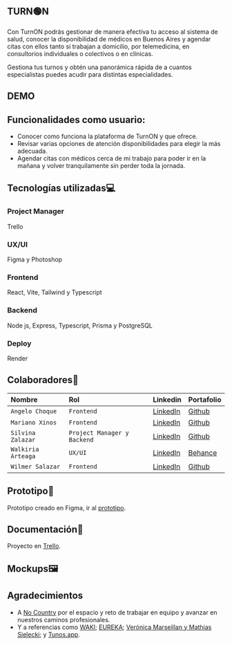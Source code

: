 ##  TURN🟢N
Con TurnON podrás gestionar de manera efectiva tu acceso al sistema de salud, conocer
la disponibilidad de médicos en Buenos Aires y agendar citas con ellos tanto si trabajan  a domicilio,
por telemedicina, en consultorios individuales o colectivos o en clínicas.

Gestiona tus turnos y obtén una panorámica rápida de a cuantos especialistas puedes acudir para
distintas especialidades.  

## DEMO  

## Funcionalidades como usuario:  
- Conocer como funciona la plataforma de TurnON y que ofrece.
- Revisar varias opciones de atención disponibilidades para elegir la más adecuada. 
- Agendar citas con médicos cerca de mi trabajo para poder ir en la mañana y volver tranquilamente sin perder toda la jornada.

## Tecnologías utilizadas💻
### Project Manager
Trello

### UX/UI
Figma y Photoshop 

### Frontend
React, Vite, Tailwind y Typescript

### Backend
Node js, Express, Typescript, Prisma y PostgreSQL

### Deploy
Render  

## Colaboradores👥

| Nombre | Rol     | Linkedin               | Portafolio               |
| :-------- | :------- | :------------------------- | :------------------------- |
| `Angelo Choque` | `Frontend` | [LinkedIn](https://www.linkedin.com/in/angelochoquemaravi/) | [Github](https://github.com/angeloChoque) |
| `Mariano Xinos` | `Frontend` | [LinkedIn](https://www.linkedin.com/in/mariano-xinos-5b9b40113/) | [Github](https://github.com/MarianoXinos1#my-github-stats) |
| `Silvina Zalazar` | `Project Manager y Backend` | [LinkedIn](https://www.linkedin.com/in/silvana-rocio-zalazar/) | [Github](https://github.com/SilvanaZ) |
| `Walkiria Arteaga` | `UX/UI` | [LinkedIn](https://www.linkedin.com/in/walkiria-arteaga-10501925b/) | [Behance](https://www.behance.net/walkiriaarteaga1) |
| `Wilmer Salazar` | `Frontend` | [LinkedIn](https://www.linkedin.com/in/-wilmer-salazar/) | [Github](https://github.com/wkatir) |

## Prototipo📱
Prototipo creado en Figma, ir al [prototipo](https://www.figma.com/proto/KJGbeq5EaKiVlsV9JxPbnD/TurnON?page-id=0%3A1&node-id=428-5141&node-type=canvas&viewport=-6496%2C-12604%2C0.26&t=GAYBSbn5d3VwE1jB-1&scaling=scale-down-width&content-scaling=fixed&starting-point-node-id=428%3A5141&show-proto-sidebar=1).

## Documentación📄
Proyecto en [Trello](https://trello.com/b/E4gWCkiN/turnon-equipo-c22).

## Mockups🖼

## Agradecimientos

- A [No Country]([https://github.com/No-Country-simulation/h2-04-python-react](https://www.nocountry.tech/)) por el espacio y reto de trabajar en equipo y avanzar en nuestros caminos profesionales.
- Y a referencias como [WAKI](https://github.com/No-Country-simulation/h2-04-python-react); [EUREKA](https://github.com/nemgf/Portfolio/tree/main/Portfolio/Eureka); [Verónica Marseillan y Mathias Sielecki](https://dspaceapi.live.udesa.edu.ar/server/api/core/bitstreams/1acd9eb7-5d9b-429b-8fb0-3016c9bc215e/content); y [Tunos.app](https://turnos.app/).
